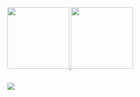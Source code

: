 <div>
  <a href="https://github.com/giovanaraphaelli">
  <img height="140em" src="https://github-readme-stats.vercel.app/api?username=giovanaraphaelli&show_icons=true&theme=midnight-purple&include_all_commits=true&count_private=true"/>
  <img height="140em" src="https://github-readme-stats.vercel.app/api/top-langs/?username=giovanaraphaelli&layout=compact&langs_count=7&theme=midnight-purple"/>
</div>

  ##

<div> 
  
  <a href="https://www.linkedin.com/in/rafaella-ballerini-45875016a" target="_blank"><img src="https://img.shields.io/badge/-LinkedIn-%230077B5?style=for-the-badge&logo=linkedin&logoColor=white" target="_blank"></a> 
</div>
